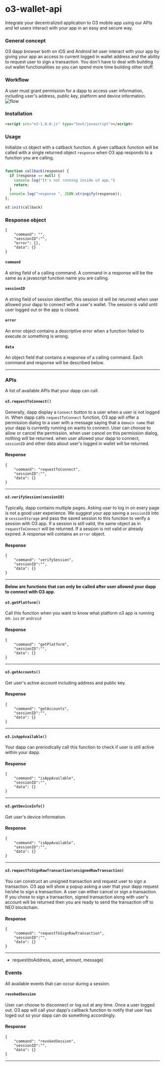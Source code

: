 # o3-wallet-api
Integrate your decentralized application to O3 mobile app using our APIs and let users interact with your app in an easy and secure way.

### General concept
O3 dapp browser both on iOS and Android let user interact with your app by giving your app an access to current logged in wallet address and the ability to request user to sign a transaction. You don't have to deal with building out wallet functionalities so you can spend more time building other stuff.  

### Workflow
A user must grant permission for a dapp to access user information, including user's address, public key, platform and device information. 
![flow](https://raw.githubusercontent.com/O3Labs/o3-wallet-api/master/O3%20Mobile%20Dapp%20Browser.png?token=AA90tBwEwFB9y6wbui3WUzuGk9446HQ4ks5bTYTHwA%3D%3D)


### Installation

```html
<script src="o3-1.0.0.js" type="text/javascript"></script>
```

### Usage

Initialize `o3` object with a callback function. A given callback function will be called with a single returned object `response` when O3 app responds to a function you are calling.


```js

function callback(response) {
  if (response == null) {
    console.log("It's not running inside o3 app.")
    return;
  }
  console.log("response ", JSON.stringify(response));
};

o3.init(callback)
```

### Response object

```
{
	"command": "",
	"sessionID":"",
	"error": {},
	"data": {}
}
```

#### `command` 
A string field of a calling command. A command in a response will be the same as a javascript function name you are calling.

#### `sessionID`
A string field of session identifier, this session id will be returned when user allowed your dapp to connect with a user's wallet. The session is valid until user logged out or the app is closed.

#### `error`
An error object contains a descriptive error when a function failed to execute or something is wrong.

#### `data`
An object field that contains a response of a calling command. Each command and response will be described below.

---

### APIs
A list of available APIs that your dapp can call.

#### `o3.requestToConnect()`
Generally, dapp display a `Connect` button to a user when a user is not logged in. When dapp calls `requestToConnect` function, O3 app will offer a permission dialog to a user with a message saying that a `domain name` that your dapp is currently running on wants to connect. User can choose to allow or cancel the permission. when user cancel on this permission dialog, nothing will be returned. when user allowed your dapp to connect, `sessionID` and other data about user's logged in wallet will be returned.

#### Response
```
{
	"command": "requestToConnect",
	"sessionID":"",
	"data": {}
}
```
---

#### `o3.verifySession(sessionID)`
Typically, dapp contains multiple pages. Asking user to log in on every page is not a good user experience. We suggest your app saving a `sessionID` into a `sessionStorage` and pass the saved session to this function to verify a session with O3 app. If a session is still valid, the same object as in `requestToConnect` will be returned. If a session is not valid or already expired. A response will contains an `error` object.

#### Response
```
{
	"command": "verifySession",
	"sessionID":"",
	"data": {}
}
```
--- 

__Below are functions that can only be called after user allowed your dapp to connect with O3 app.__

#### `o3.getPlatform()` 
Call this function when you want to know what platform o3 app is running on. `ios` or `android` 
#### Response
```
{
	"command": "getPlatform",
	"sessionID":"",
	"data": {}
}
```
--- 

#### `o3.getAccounts()`
Get user's active account including address and public key.
#### Response
```
{
	"command": "getAccounts",
	"sessionID":"",
	"data": {}
}
```
--- 


#### `o3.isAppAvailable()`
Your dapp can preriodically call this function to check if user is still active within your dapp.
#### Response
```
{
	"command": "isAppAvailable",
	"sessionID":"",
	"data": {}
}
```
--- 
#### `o3.getDeviceInfo()`
Get user's device information. 

#### Response
```
{
	"command": "isAppAvailable",
	"sessionID":"",
	"data": {}
}
```
--- 

#### `o3.requestToSignRawTransaction(unsignedRawTransaction)`
You can construct an unsigned transaction and request user to sign a transaction. O3 app will show a popup asking a user that your dapp request he/she to sign a transaction. A user can either cancel or sign a transaction. If you chose to sign a transaction, signed transaction along with user's account will be returned then you are ready to send the transaction off to NEO blockchain.
#### Response
```
{
	"command": "requestToSignRawTransaction",
	"sessionID":"",
	"data": {}
}
```
--- 

- request(toAddress, asset, amount, message)


### Events
All available events that can occur during a session.

#### `revokedSession`
User can choose to disconnect or log out at any time. Once a user logged out. O3 app will call your dapp's callback function to notify that user has loged out so your dapp can do something accordingly.

#### Response
```
{
	"command": "revokedSession",
	"sessionID":"",
	"data": {}
}
```
--- 
